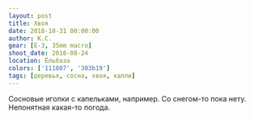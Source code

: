 ```yaml
---
layout: post
title: Хвоя
date: 2018-10-31 00:00:00
author: К.С.
gear: [E-3, 35mm macro]
shoot_date: 2018-08-24
location: Ёльбаза
colors: ['111807', '303b19']
tags: [деревья, сосна, хвоя, капли]
---
```

Сосновые иголки с капельками, например. Со снегом-то пока нету. Непонятная какая-то погода.
